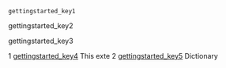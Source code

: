 ```ngMeta
gettingstarted_key1
```
gettingstarted_key2

gettingstarted_key3

1 [gettingstarted_key4](https://chrome.google.com/webstore/detail/grammarly-for-chrome/kbfnbcaeplbcioakkpcpgfkobkghlhen?hl=en)
This exte
2 [gettingstarted_key5](https://chrome.google.com/webstore/detail/google-dictionary-by-goog/mgijmajocgfcbeboacabfgobmjgjcoja?hl=en)
Dictionary
